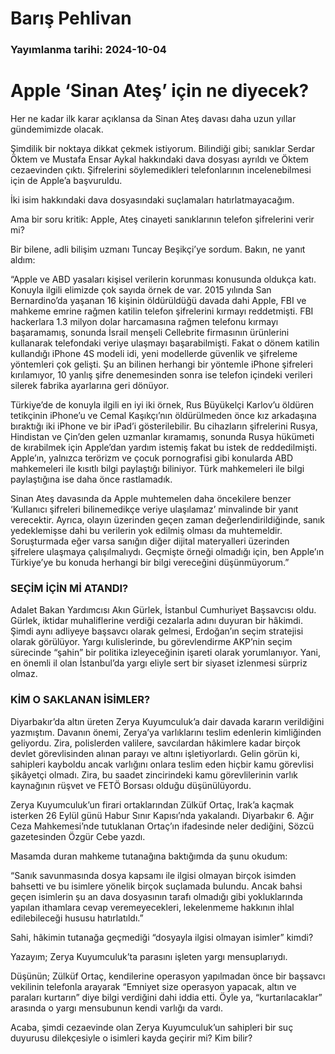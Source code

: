 # Barış Pehlivan

### Yayımlanma tarihi: 2024-10-04

# Apple ‘Sinan Ateş’ için ne diyecek?

Her ne kadar ilk karar açıklansa da Sinan Ateş davası daha uzun yıllar gündemimizde olacak.

Şimdilik bir noktaya dikkat çekmek istiyorum. Bilindiği gibi; sanıklar Serdar Öktem ve Mustafa Ensar Aykal hakkındaki dava dosyası ayrıldı ve Öktem cezaevinden çıktı. Şifrelerini söylemedikleri telefonlarının incelenebilmesi için de Apple’a başvuruldu.

İki isim hakkındaki dava dosyasındaki suçlamaları hatırlatmayacağım.

Ama bir soru kritik: Apple, Ateş cinayeti sanıklarının telefon şifrelerini verir mi?

Bir bilene, adli bilişim uzmanı Tuncay Beşikçi’ye sordum. Bakın, ne yanıt aldım:

“Apple ve ABD yasaları kişisel verilerin korunması konusunda oldukça katı. Konuyla ilgili elimizde çok sayıda örnek de var. 2015 yılında San Bernardino’da yaşanan 16 kişinin öldürüldüğü davada dahi Apple, FBI ve mahkeme emrine rağmen katilin telefon şifrelerini kırmayı reddetmişti. FBI hackerlara 1.3 milyon dolar harcamasına rağmen telefonu kırmayı başaramamış, sonunda İsrail menşeli Cellebrite firmasının ürünlerini kullanarak telefondaki veriye ulaşmayı başarabilmişti. Fakat o dönem katilin kullandığı iPhone 4S modeli idi, yeni modellerde güvenlik ve şifreleme yöntemleri çok gelişti. Şu an bilinen herhangi bir yöntemle iPhone şifreleri kırılamıyor, 10 yanlış şifre denemesinden sonra ise telefon içindeki verileri silerek fabrika ayarlarına geri dönüyor.

Türkiye’de de konuyla ilgili en iyi iki örnek, Rus Büyükelçi Karlov’u öldüren tetikçinin iPhone’u ve Cemal Kaşıkçı’nın öldürülmeden önce kız arkadaşına bıraktığı iki iPhone ve bir iPad’i gösterilebilir. Bu cihazların şifrelerini Rusya, Hindistan ve Çin’den gelen uzmanlar kıramamış, sonunda Rusya hükümeti de kırabilmek için Apple’dan yardım istemiş fakat bu istek de reddedilmişti. Apple’ın, yalnızca terörizm ve çocuk pornografisi gibi konularda ABD mahkemeleri ile kısıtlı bilgi paylaştığı biliniyor. Türk mahkemeleri ile bilgi paylaştığına ise daha önce rastlamadık.

Sinan Ateş davasında da Apple muhtemelen daha öncekilere benzer ‘Kullanıcı şifreleri bilinemedikçe veriye ulaşılamaz’ minvalinde bir yanıt verecektir. Ayrıca, olayın üzerinden geçen zaman değerlendirildiğinde, sanık yedeklemişse dahi bu verilerin yok edilmiş olması da muhtemeldir. Soruşturmada eğer varsa sanığın diğer dijital materyalleri üzerinden şifrelere ulaşmaya çalışılmalıydı. Geçmişte örneği olmadığı için, ben Apple’ın Türkiye’ye bu konuda herhangi bir bilgi vereceğini düşünmüyorum.”


### SEÇİM İÇİN Mİ ATANDI?

Adalet Bakan Yardımcısı Akın Gürlek, İstanbul Cumhuriyet Başsavcısı oldu. Gürlek, iktidar muhaliflerine verdiği cezalarla adını duyuran bir hâkimdi. Şimdi aynı adliyeye başsavcı olarak gelmesi, Erdoğan’ın seçim stratejisi olarak görülüyor. Yargı kulislerinde, bu görevlendirme AKP’nin seçim sürecinde “şahin” bir politika izleyeceğinin işareti olarak yorumlanıyor. Yani, en önemli il olan İstanbul’da yargı eliyle sert bir siyaset izlenmesi sürpriz olmaz.


### KİM O SAKLANAN İSİMLER?

Diyarbakır’da altın üreten Zerya Kuyumculuk’a dair davada kararın verildiğini yazmıştım. Davanın önemi, Zerya’ya varlıklarını teslim edenlerin kimliğinden geliyordu. Zira, polislerden valilere, savcılardan hâkimlere kadar birçok devlet görevlisinden alınan parayı ve altını işletiyorlardı. Gelin görün ki, sahipleri kayboldu ancak varlığını onlara teslim eden hiçbir kamu görevlisi şikâyetçi olmadı. Zira, bu saadet zincirindeki kamu görevlilerinin varlık kaynağının rüşvet ve FETÖ Borsası olduğu düşünülüyordu.

Zerya Kuyumculuk’un firari ortaklarından Zülküf Ortaç, Irak’a kaçmak isterken 26 Eylül günü Habur Sınır Kapısı’nda yakalandı. Diyarbakır 6. Ağır Ceza Mahkemesi’nde tutuklanan Ortaç’ın ifadesinde neler dediğini, Sözcü gazetesinden Özgür Cebe yazdı.

Masamda duran mahkeme tutanağına baktığımda da şunu okudum:

“Sanık savunmasında dosya kapsamı ile ilgisi olmayan birçok isimden bahsetti ve bu isimlere yönelik birçok suçlamada bulundu. Ancak bahsi geçen isimlerin şu an dava dosyasının tarafı olmadığı gibi yokluklarında yapılan ithamlara cevap veremeyecekleri, lekelenmeme hakkının ihlal edilebileceği hususu hatırlatıldı.”

Sahi, hâkimin tutanağa geçmediği “dosyayla ilgisi olmayan isimler” kimdi?

Yazayım; Zerya Kuyumculuk’ta parasını işleten yargı mensuplarıydı.

Düşünün; Zülküf Ortaç, kendilerine operasyon yapılmadan önce bir başsavcı vekilinin telefonla arayarak “Emniyet size operasyon yapacak, altın ve paraları kurtarın” diye bilgi verdiğini dahi iddia etti. Öyle ya, “kurtarılacaklar” arasında o yargı mensubunun kendi varlığı da vardı.

Acaba, şimdi cezaevinde olan Zerya Kuyumculuk’un sahipleri bir suç duyurusu dilekçesiyle o isimleri kayda geçirir mi? Kim bilir?

